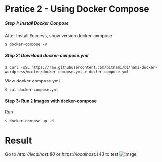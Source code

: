 # Pratice 2 - Using Docker Compose

##### Step 1: Install Docker Conpose

After Install Success, show version docker-compose
```console
$ docker-compose -v
```






##### Step 2: Download docker-compose.yml

```console
$ curl -sSL https://raw.githubusercontent.com/bitnami/bitnami-docker-wordpress/master/docker-compose.yml > docker-compose.yml
```
View docker-compose.yml
```console
$ cat docker-compose.yml
```
#### Step 3: Run 2 Images with docker-compose
Run
```console 
$ docker-compose up -d
```


# Result
Go to *http://localhost:80* or *https://localhost:443* to test
![image](https://user-images.githubusercontent.com/43313369/117469566-1650c980-af80-11eb-8064-aa5f79dfeade.png)

